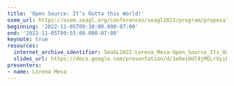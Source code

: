 ```yaml
---
title: 'Open Source: It’s Outta this World!'
osem_url: https://osem.seagl.org/conferences/seagl2022/program/proposals/922
beginning: '2022-11-05T09:30:00.000-07:00'
end: '2022-11-05T09:55:00.000-07:00'
keynote: true
resources:
  internet_archive_identifier: SeaGL2022-Lorena_Mesa-Open_Source_Its_Outta_this_World
  slides_url: https://docs.google.com/presentation/d/1eOeibUl9jMELrVyiEcDBVGifmW_KUZF72KQqZxiD9Wo/edit?usp=sharing
presenters:
- name: Lorena Mesa
---
```

